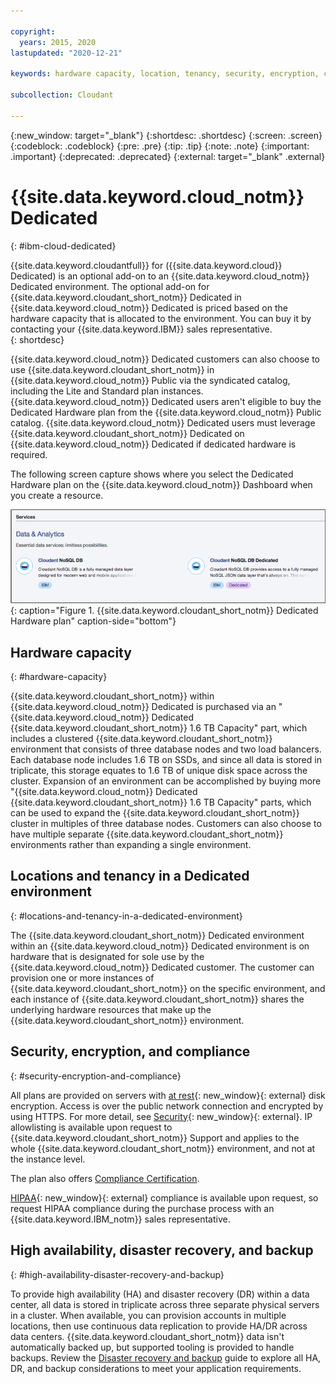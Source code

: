 ```yaml
---

copyright:
  years: 2015, 2020
lastupdated: "2020-12-21"

keywords: hardware capacity, location, tenancy, security, encryption, compliance, high availability, disaster recovery, backup

subcollection: Cloudant

---
```


{:new_window: target="_blank"}
{:shortdesc: .shortdesc}
{:screen: .screen}
{:codeblock: .codeblock}
{:pre: .pre}
{:tip: .tip}
{:note: .note}
{:important: .important}
{:deprecated: .deprecated}
{:external: target="_blank" .external}

<!-- Acrolinx: 2020-03-16 -->

# {{site.data.keyword.cloud_notm}} Dedicated
{: #ibm-cloud-dedicated}

{{site.data.keyword.cloudantfull}} for ({{site.data.keyword.cloud}} Dedicated) is 
an optional add-on to an {{site.data.keyword.cloud_notm}} Dedicated environment. The optional add-on for 
{{site.data.keyword.cloudant_short_notm}} Dedicated in {{site.data.keyword.cloud_notm}} Dedicated is priced based on the hardware capacity that is 
allocated to the environment. You can buy it by contacting your {{site.data.keyword.IBM}} sales representative.  
{: shortdesc}

{{site.data.keyword.cloud_notm}} Dedicated customers can also choose to use {{site.data.keyword.cloudant_short_notm}} in {{site.data.keyword.cloud_notm}} Public 
via the syndicated catalog, including the Lite and Standard plan instances. {{site.data.keyword.cloud_notm}} Dedicated users aren't eligible to buy the Dedicated Hardware plan from the 
{{site.data.keyword.cloud_notm}} Public catalog. {{site.data.keyword.cloud_notm}} Dedicated users must leverage {{site.data.keyword.cloudant_short_notm}} Dedicated on 
{{site.data.keyword.cloud_notm}} Dedicated if dedicated hardware is required.   

The following screen capture shows where you select the Dedicated Hardware plan on the {{site.data.keyword.cloud_notm}} Dashboard when you create a resource.   

![{{site.data.keyword.cloudant_short_notm}} Dedicated Hardware plan](../images/ibmcloud_catalog.png){: caption="Figure 1. {{site.data.keyword.cloudant_short_notm}} Dedicated Hardware plan" caption-side="bottom"}

## Hardware capacity 
{: #hardware-capacity}

{{site.data.keyword.cloudant_short_notm}} within {{site.data.keyword.cloud_notm}} Dedicated is purchased via an "{{site.data.keyword.cloud_notm}} Dedicated 
{{site.data.keyword.cloudant_short_notm}} 1.6 TB Capacity" part, which includes a clustered {{site.data.keyword.cloudant_short_notm}} environment 
that consists of three database nodes and two load balancers. Each database node 
includes 1.6 TB on SSDs, and since all data is stored in triplicate, this
storage equates to 1.6 TB of unique disk space across the cluster. Expansion of an 
environment can be accomplished by buying more "{{site.data.keyword.cloud_notm}} Dedicated 
{{site.data.keyword.cloudant_short_notm}} 1.6 TB Capacity" parts, which can be used to expand the 
{{site.data.keyword.cloudant_short_notm}} cluster in multiples of three database nodes. Customers can also 
choose to have multiple separate {{site.data.keyword.cloudant_short_notm}} environments rather than 
expanding a single environment.

## Locations and tenancy in a Dedicated environment
{: #locations-and-tenancy-in-a-dedicated-environment}

The {{site.data.keyword.cloudant_short_notm}} Dedicated environment within an {{site.data.keyword.cloud_notm}} Dedicated environment is on hardware 
that is designated for sole use by the {{site.data.keyword.cloud_notm}} Dedicated customer. The customer can provision 
one or more instances of {{site.data.keyword.cloudant_short_notm}} on the specific environment, and each instance of {{site.data.keyword.cloudant_short_notm}} 
shares the underlying hardware resources that make up the {{site.data.keyword.cloudant_short_notm}} environment. 

## Security, encryption, and compliance 
{: #security-encryption-and-compliance}

All plans are provided on servers with [at rest](https://en.wikipedia.org/wiki/Data_at_rest){: new_window}{: external}
disk encryption. Access is over the public network connection and encrypted by 
using HTTPS. For more detail, see [Security](/docs/Cloudant?topic=Cloudant-security#security){: new_window}{: external}. 
IP allowlisting is available upon request to {{site.data.keyword.cloudant_short_notm}} Support and applies to 
the whole {{site.data.keyword.cloudant_short_notm}} environment, and not at the instance level.  

The plan also offers [Compliance Certification](/docs/Cloudant?topic=Cloudant-compliance#compliance). 

[HIPAA](https://en.wikipedia.org/wiki/Health_Insurance_Portability_and_Accountability_Act){: new_window}{: external} 
compliance is available upon request, so request HIPAA compliance during the purchase process with an {{site.data.keyword.IBM_notm}} sales representative. 

## High availability, disaster recovery, and backup 
{: #high-availability-disaster-recovery-and-backup}

To provide high availability (HA) and disaster recovery (DR) within a data center, all data is stored in triplicate 
across three separate physical servers in a cluster. When available, you can provision accounts in multiple locations, 
then use continuous data replication to provide HA/DR across data centers. {{site.data.keyword.cloudant_short_notm}} data isn't automatically 
backed up, but supported tooling is provided to handle backups. Review the 
[Disaster recovery and backup](/docs/Cloudant?topic=Cloudant-disaster-recovery-and-backup#disaster-recovery-and-backup) guide
to explore all HA, DR, and backup considerations to meet your application requirements.
